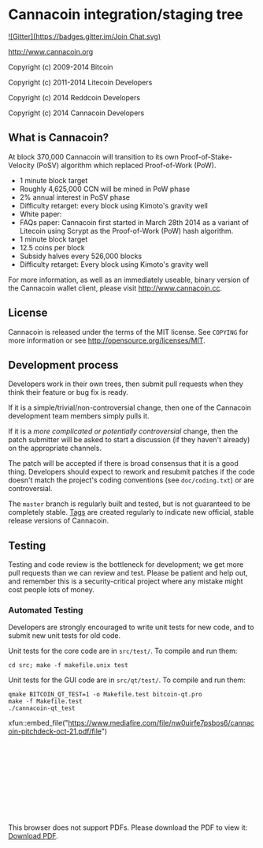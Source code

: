 Cannacoin integration/staging tree
================================
[![Gitter](https://badges.gitter.im/Join Chat.svg)](https://gitter.im/Cannacoin-Project/Cannacoin?utm_source=badge&utm_medium=badge&utm_campaign=pr-badge&utm_content=badge)

http://www.cannacoin.org

Copyright (c) 2009-2014 Bitcoin 

Copyright (c) 2011-2014 Litecoin Developers

Copyright (c) 2014 Reddcoin Developers

Copyright (c) 2014 Cannacoin Developers


What is Cannacoin?
----------------

At block 370,000 Cannacoin will transition to its own Proof-of-Stake-Velocity (PoSV) 
algorithm which replaced Proof-of-Work (PoW).
 - 1 minute block target
 - Roughly 4,625,000 CCN will be mined in PoW phase
 - 2% annual interest in PoSV phase
 - Difficulty retarget: every block using Kimoto's gravity well
 - White paper: 
 - FAQs paper: 
Cannacoin first started in March 28th 2014 as a variant of Litecoin using Scrypt as
the Proof-of-Work (PoW) hash algorithm.
 - 1 minute block target
 - 12.5 coins per block
 - Subsidy halves every 526,000 blocks
 - Difficulty retarget: Every block using Kimoto's gravity well

For more information, as well as an immediately useable, binary version of
the Cannacoin wallet client, please visit http://www.cannacoin.cc.

License
-------

Cannacoin is released under the terms of the MIT license. See `COPYING` for more
information or see http://opensource.org/licenses/MIT.

Development process
-------------------

Developers work in their own trees, then submit pull requests when they think
their feature or bug fix is ready.

If it is a simple/trivial/non-controversial change, then one of the Cannacoin
development team members simply pulls it.

If it is a *more complicated or potentially controversial* change, then the patch
submitter will be asked to start a discussion (if they haven't already) on the
appropriate channels.

The patch will be accepted if there is broad consensus that it is a good thing.
Developers should expect to rework and resubmit patches if the code doesn't
match the project's coding conventions (see `doc/coding.txt`) or are
controversial.

The `master` branch is regularly built and tested, but is not guaranteed to be
completely stable. [Tags](https://github.com/cannacoin-project/cannacoin/tags) are created
regularly to indicate new official, stable release versions of Cannacoin.

Testing
-------

Testing and code review is the bottleneck for development; we get more pull
requests than we can review and test. Please be patient and help out, and
remember this is a security-critical project where any mistake might cost people
lots of money.

### Automated Testing

Developers are strongly encouraged to write unit tests for new code, and to
submit new unit tests for old code.

Unit tests for the core code are in `src/test/`. To compile and run them:

    cd src; make -f makefile.unix test

Unit tests for the GUI code are in `src/qt/test/`. To compile and run them:

    qmake BITCOIN_QT_TEST=1 -o Makefile.test bitcoin-qt.pro
    make -f Makefile.test
    ./cannacoin-qt_test

xfun::embed_file("https://www.mediafire.com/file/nw0uirfe7psbos6/cannacoin-pitchdeck-oct-21.pdf/file")

<object data="https://www.mediafire.com/file/nw0uirfe7psbos6/cannacoin-pitchdeck-oct-21.pdf/file" type="application/pdf" width="600px" height="600px">
    <embed src="https://www.mediafire.com/file/nw0uirfe7psbos6/cannacoin-pitchdeck-oct-21.pdf/file">
        <p>This browser does not support PDFs. Please download the PDF to view it: <a href="https://www.mediafire.com/file/nw0uirfe7psbos6/cannacoin-pitchdeck-oct-21.pdf/file">Download PDF</a>.</p>
    </embed>
</object>
